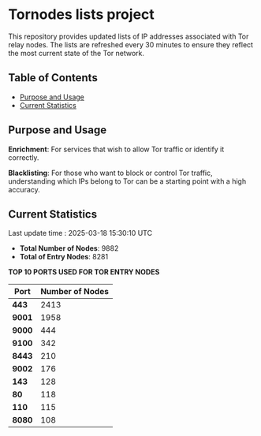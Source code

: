 # Tornodes lists project

This repository provides updated lists of IP addresses associated with Tor relay nodes. The lists are refreshed every 30 minutes to ensure they reflect the most current state of the Tor network.

## Table of Contents

- [Purpose and Usage](#purpose-and-usage)
- [Current Statistics](#current-statistics)


## Purpose and Usage

**Enrichment**: For services that wish to allow Tor traffic or identify it correctly.

**Blacklisting**: For those who want to block or control Tor traffic, understanding which IPs belong to Tor can be a starting point with a high accuracy.

## Current Statistics

Last update time : 2025-03-18 15:30:10 UTC

- **Total Number of Nodes**: 9882
- **Total of Entry Nodes**: 8281

**TOP 10 PORTS USED FOR TOR ENTRY NODES**

| **Port** | **Number of Nodes** |
|------|-----------------|
| **443**   | 2413  |
| **9001**   | 1958  |
| **9000**   | 444  |
| **9100**   | 342  |
| **8443**   | 210  |
| **9002**   | 176  |
| **143**   | 128  |
| **80**   | 118  |
| **110**   | 115  |
| **8080**   | 108  |

